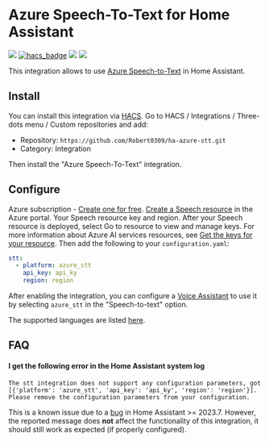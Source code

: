 # Azure Speech-To-Text for Home Assistant

[![](https://img.shields.io/github/release/chatziko/ha-google-cloud-stt/all.svg?style=for-the-badge)](https://github.com/chatziko/ha-google-cloud-stt/releases)
[![hacs_badge](https://img.shields.io/badge/HACS-Default-41BDF5.svg?style=for-the-badge)](https://github.com/hacs/integration)
[![](https://img.shields.io/badge/MAINTAINER-%40chatziko-red?style=for-the-badge)](https://github.com/chatziko)
[![](https://img.shields.io/badge/COMMUNITY-FORUM-success?style=for-the-badge)](https://community.home-assistant.io)

This integration allows to use [Azure Speech-to-Text](https://azure.microsoft.com/en-us/products/ai-services/speech-to-text) in Home Assistant.

## Install

You can install this integration via [HACS](https://hacs.xyz/). Go to HACS / Integrations / Three-dots menu / Custom repositories
and add:

- Repository: `https://github.com/Robert0309/ha-azure-stt.git`
- Category: Integration

Then install the "Azure Speech-To-Text" integration.

## Configure

Azure subscription - [Create one for free](https://azure.microsoft.com/free/cognitive-services).
[Create a Speech resource](https://portal.azure.com/#create/Microsoft.CognitiveServicesSpeechServices) in the Azure portal.
Your Speech resource key and region. After your Speech resource is deployed, select Go to resource to view and manage keys. For more information about Azure AI services resources, see [Get the keys for your resource](https://learn.microsoft.com/en-us/azure/ai-services/multi-service-resource?pivots=azportal#get-the-keys-for-your-resource).
Then add the following to your `configuration.yaml`:

```yaml
stt:
  - platform: azure_stt
    api_key: api_ky
    region: region
```

After enabling the integration, you can configure a [Voice Assistant](https://www.home-assistant.io/blog/2023/04/27/year-of-the-voice-chapter-2/#composing-voice-assistants)
to use it by selecting `azure_stt` in the "Speech-to-text" option.

The supported languages are listed [here](https://learn.microsoft.com/en-us/azure/ai-services/speech-service/language-support?tabs=stt).

## FAQ

#### I get the following error in the Home Assistant system log

```
The stt integration does not support any configuration parameters, got [{'platform': 'azure_stt', 'api_key': 'api_ky', 'region': 'region'}]. Please remove the configuration parameters from your configuration.
```

This is a known issue due to a [bug](https://github.com/home-assistant/core/issues/97161) in Home Assistant >= 2023.7. However, the reported message
does **not** affect the functionality of this integration, it should still work as expected (if properly configured).
